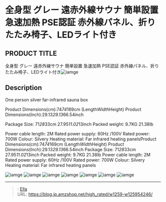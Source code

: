 # 全身型  グレー 遠赤外線サウナ 簡単設置 急速加熱 PSE認証 赤外線パネル、折りたたみ椅子、LEDライト付き


## PRODUCT TITLE 

全身型  グレー 遠赤外線サウナ 簡単設置 急速加熱 PSE認証 赤外線パネル、折りたたみ椅子、LEDライト付き![iamge](https://b2bfiles1.gigab2b.cn/image/wkseller/14192/20221104_29b73ec06bfc3126a995ebe2373197d6.jpg)

## Description

One person silver far-infrared sauna box

Product Dimensions(cm):74*74*169cm (Length*Width*Height)
Product Dimensions(Inch):29.13*29.13*66.54inch

Package Size: 71*28*33cm  27.95*11.02*13inch
Packed weight: 9.7KG 21.38Ib

Power cable length: 2M
Rated power supply: 60Hz /100V
Rated power: 700W
Colour: Silvery
Heating material: Far infrared heating panelsProduct Dimensions(cm):74*74*169cm (Length*Width*Height) Product Dimensions(Inch):29.13*29.13*66.54inch
Package Size: 71*28*33cm  27.95*11.02*13inch Packed weight: 9.7KG 21.38Ib
Power cable length: 2M Rated power supply: 60Hz /100V Rated power: 700W Colour: Silvery Heating material: Far infrared heating panels







![iamge](https://b2bfiles1.gigab2b.cn/image/wkseller/14192/20221104_77e8adc9b9d6879107c71d1592b8044b.jpg)
![iamge](https://b2bfiles1.gigab2b.cn/image/wkseller/14192/20221104_9b138dbb3ee511b8b13172285a362f21.jpg)
![iamge](https://b2bfiles1.gigab2b.cn/image/wkseller/14192/20221104_e799a07f301f6434eb70ae58cfd04b41.jpg)
![iamge](https://b2bfiles1.gigab2b.cn/image/wkseller/14192/20221104_35ba9eeebc77dc680a0c35f85c7dc942.jpg)
![iamge](https://b2bfiles1.gigab2b.cn/image/wkseller/14192/20220727_a3587d829c22fdbc1db288f426514e88.jpg)
![iamge](https://b2bfiles1.gigab2b.cn/image/wkseller/14192/20220727_e4315dd2464b6cc567436d19cfa84944.jpg)
![iamge](https://b2bfiles1.gigab2b.cn/image/wkseller/14192/20220727_191128fdf16e8a63504731d5f3fe35f0.jpg)


---

> : [Ella](https://blog.jp.amzshop.net/)  
> URL: https://blog.jp.amzshop.net/high_rated/w1259-w125954246/  

